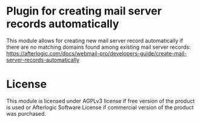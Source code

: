 # Plugin for creating mail server records automatically
This module allows for creating new mail server record automatically if there are no matching domains found among existing mail server records:
https://afterlogic.com/docs/webmail-pro/developers-guide/create-mail-server-records-automatically

# License
This module is licensed under AGPLv3 license if free version of the product is used or Afterlogic Software License if commercial version of the product was purchased.
